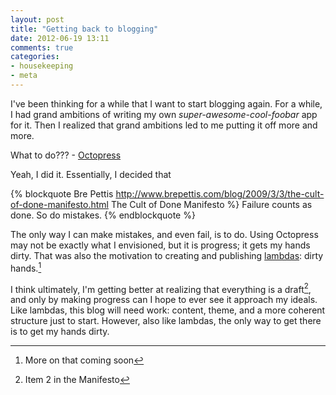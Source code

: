 ```yaml
---
layout: post
title: "Getting back to blogging"
date: 2012-06-19 13:11
comments: true
categories: 
- housekeeping
- meta
---
```


I've been thinking for a while that I want to start blogging again. For a while, I had grand ambitions of writing my own _super-awesome-cool-foobar_ app for it. Then I realized that grand ambitions led to me putting it off more and more.

What to do??? - [Octopress]

Yeah, I did it. Essentially, I decided that

{% blockquote Bre Pettis http://www.brepettis.com/blog/2009/3/3/the-cult-of-done-manifesto.html The Cult of Done Manifesto %}
Failure counts as done. So do mistakes. 
{% endblockquote %}

The only way I can make mistakes, and even fail, is to do. Using Octopress may not be exactly what I envisioned, but it is progress; it gets my hands dirty. That was also the motivation to creating and publishing [lambdas]: dirty hands.[^1]

I think ultimately, I'm getting better at realizing that everything is a draft[^2], and only by making progress can I hope to ever see it approach my ideals. Like lambdas, this blog will need work: content, theme, and a more coherent structure just to start. However, also like lambdas, the only way to get there is to get my hands dirty.

[^1]: More on that coming soon
[^2]: Item 2 in the Manifesto

[Octopress]: http://octopress.org/
[lambdas]: https://github.com/jredville/lambdas